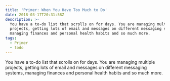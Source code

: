 ```yaml
---
title: 'Primer: When You Have Too Much to Do'
date: 2018-03-17T20:31:58Z
description: >-
  You have a to-do list that scrolls on for days. You are managing multiple
  projects, getting lots of email and messages on different messaging systems,
  managing finances and personal health habits and so much more.
tags:
  - Primer
  - todo
---
```

You have a to-do list that scrolls on for days. You are managing multiple projects, getting lots of email and messages on different messaging systems, managing finances and personal health habits and so much more.
